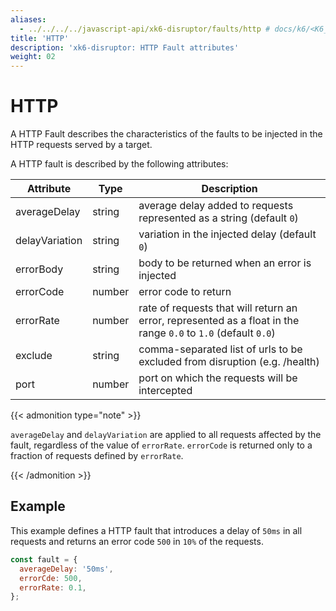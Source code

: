 ```yaml
---
aliases:
  - ../../../../javascript-api/xk6-disruptor/faults/http # docs/k6/<K6_VERSION>/javascript-api/xk6-disruptor/faults/http
title: 'HTTP'
description: 'xk6-disruptor: HTTP Fault attributes'
weight: 02
---
```


# HTTP

A HTTP Fault describes the characteristics of the faults to be injected in the HTTP requests served by a target.

A HTTP fault is described by the following attributes:

| Attribute      | Type   | Description                                                                                                    |
| -------------- | ------ | -------------------------------------------------------------------------------------------------------------- |
| averageDelay   | string | average delay added to requests represented as a string (default `0`)                                          |
| delayVariation | string | variation in the injected delay (default `0`)                                                                  |
| errorBody      | string | body to be returned when an error is injected                                                                  |
| errorCode      | number | error code to return                                                                                           |
| errorRate      | number | rate of requests that will return an error, represented as a float in the range `0.0` to `1.0` (default `0.0`) |
| exclude        | string | comma-separated list of urls to be excluded from disruption (e.g. /health)                                     |
| port           | number | port on which the requests will be intercepted                                                                 |

{{< admonition type="note" >}}

`averageDelay` and `delayVariation` are applied to all requests affected by the fault, regardless of the value of `errorRate`. `errorCode` is returned only to a fraction of requests defined by `errorRate`.

{{< /admonition >}}

## Example

This example defines a HTTP fault that introduces a delay of `50ms` in all requests and returns an error code `500` in `10%` of the requests.

```javascript
const fault = {
  averageDelay: '50ms',
  errorCde: 500,
  errorRate: 0.1,
};
```
